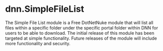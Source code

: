 # dnn.SimpleFileList
The Simple File List module is a Free DotNetNuke module that will list all files within a specific folder under the specific portal folder within DNN for users to be able to download.  The initial release of this module has been targeted at simple functionality.  Future releases of the module will include more functionality and security.
